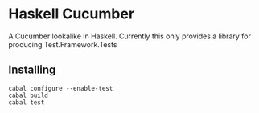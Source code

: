 Haskell Cucumber
===============

A Cucumber lookalike in Haskell. Currently this only provides
a library for producing Test.Framework.Tests

Installing
----------

    cabal configure --enable-test
    cabal build
    cabal test
